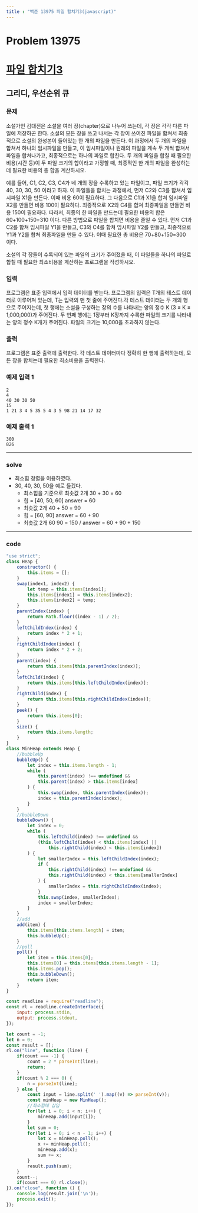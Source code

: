 ```yaml
---
title : "백준 13975 파일 합치기3(javascript)"
---
```

# Problem 13975


# [파일 합치기3](https://www.acmicpc.net/problem/13975)

## 그리디, 우선순위 큐

### 문제

소설가인 김대전은 소설을 여러 장(chapter)으로 나누어 쓰는데, 각 장은 각각 다른 파일에 저장하곤 한다. 소설의 모든 장을 쓰고 나서는 각 장이 쓰여진 파일을 합쳐서 최종적으로 소설의 완성본이 들어있는 한 개의 파일을 만든다. 이 과정에서 두 개의 파일을 합쳐서 하나의 임시파일을 만들고, 이 임시파일이나 원래의 파일을 계속 두 개씩 합쳐서 파일을 합쳐나가고, 최종적으로는 하나의 파일로 합친다. 두 개의 파일을 합칠 때 필요한 비용(시간 등)이 두 파일 크기의 합이라고 가정할 때, 최종적인 한 개의 파일을 완성하는데 필요한 비용의 총 합을 계산하시오.

예를 들어, C1, C2, C3, C4가 네 개의 장을 수록하고 있는 파일이고, 파일 크기가 각각 40, 30, 30, 50 이라고 하자. 이 파일들을 합치는 과정에서, 먼저 C2와 C3를 합쳐서 임시파일 X1을 만든다. 이때 비용 60이 필요하다. 그 다음으로 C1과 X1을 합쳐 임시파일 X2를 만들면 비용 100이 필요하다. 최종적으로 X2와 C4를 합쳐 최종파일을 만들면 비용 150이 필요하다. 따라서, 최종의 한 파일을 만드는데 필요한 비용의 합은 60+100+150=310 이다. 다른 방법으로 파일을 합치면 비용을 줄일 수 있다. 먼저 C1과 C2를 합쳐 임시파일 Y1을 만들고, C3와 C4를 합쳐 임시파일 Y2를 만들고, 최종적으로 Y1과 Y2를 합쳐 최종파일을 만들 수 있다. 이때 필요한 총 비용은 70+80+150=300 이다.

소설의 각 장들이 수록되어 있는 파일의 크기가 주어졌을 때, 이 파일들을 하나의 파일로 합칠 때 필요한 최소비용을 계산하는 프로그램을 작성하시오.

### 입력

프로그램은 표준 입력에서 입력 데이터를 받는다. 프로그램의 입력은 T개의 테스트 데이터로 이루어져 있는데, T는 입력의 맨 첫 줄에 주어진다.각 테스트 데이터는 두 개의 행으로 주어지는데, 첫 행에는 소설을 구성하는 장의 수를 나타내는 양의 정수 K (3 ≤ K ≤ 1,000,000)가 주어진다. 두 번째 행에는 1장부터 K장까지 수록한 파일의 크기를 나타내는 양의 정수 K개가 주어진다. 파일의 크기는 10,000을 초과하지 않는다.

### 출력

프로그램은 표준 출력에 출력한다. 각 테스트 데이터마다 정확히 한 행에 출력하는데, 모든 장을 합치는데 필요한 최소비용을 출력한다.

### 예제 입력 1
```
2
4
40 30 30 50
15
1 21 3 4 5 35 5 4 3 5 98 21 14 17 32
```
### 예제 출력 1
```
300
826
```
---
### solve
- 최소힙 정렬을 이용하였다.
- 30, 40, 30, 50을 예로 들겠다.
    - 최소힙을 기준으로 최솟값 2개 30 + 30 = 60
    - 힙 = [40, 50, 60] answer = 60
    - 최솟값 2개 40 + 50 = 90
    - 힙 = [60, 90] answer = 60 + 90
    - 최솟값 2개 60 90 = 150 / answer = 60 + 90 + 150

---
###  code

```javascript
"use strict";
class Heap {
    constructor() {
        this.items = [];
    }
    swap(index1, index2) {
        let temp = this.items[index1];
        this.items[index1] = this.items[index2];
        this.items[index2] = temp;
    }
    parentIndex(index) {
        return Math.floor((index - 1) / 2);
    }
    leftChildIndex(index) {
        return index * 2 + 1;
    }
    rightChildIndex(index) {
        return index * 2 + 2;
    }
    parent(index) {
        return this.items[this.parentIndex(index)];
    }
    leftChild(index) {
        return this.items[this.leftChildIndex(index)];
    }
    rightChild(index) {
        return this.items[this.rightChildIndex(index)];
    }
    peek() {
        return this.items[0];
    }
    size() {
        return this.items.length;
    }
}
class MinHeap extends Heap {
    //bubbleUp
    bubbleUp() {
        let index = this.items.length - 1;
        while (
            this.parent(index) !== undefined &&
            this.parent(index) > this.items[index]
        ) {
            this.swap(index, this.parentIndex(index));
            index = this.parentIndex(index);
        }
    }
    //bubbleDown
    bubbleDown() {
        let index = 0;
        while (
            this.leftChild(index) !== undefined &&
            (this.leftChild(index) < this.items[index] ||
                this.rightChild(index) < this.items[index])
        ) {
            let smallerIndex = this.leftChildIndex(index);
            if (
                this.rightChild(index) !== undefined &&
                this.rightChild(index) < this.items[smallerIndex]
            ) {
                smallerIndex = this.rightChildIndex(index);
            }
            this.swap(index, smallerIndex);
            index = smallerIndex;
        }
    }
    //add
    add(item) {
        this.items[this.items.length] = item;
        this.bubbleUp();
    }
    //poll
    poll() {
        let item = this.items[0];
        this.items[0] = this.items[this.items.length - 1];
        this.items.pop();
        this.bubbleDown();
        return item;
    }
}

const readline = require("readline");
const rl = readline.createInterface({
    input: process.stdin,
    output: process.stdout,
});

let count = -1;
let n = 0;
const result = [];
rl.on("line", function (line) {
    if(count === -1) {
        count = 2 * parseInt(line);
        return;
    }
    if(count % 2 === 0) {
        n = parseInt(line);
    } else {
        const input = line.split(' ').map((v) => parseInt(v));
        const minHeap = new MinHeap();
        //최소힙에 삽입
        for(let i = 0; i < n; i++) {
            minHeap.add(input[i]);
        }
        let sum = 0;
        for(let i = 0; i < n - 1; i++) {
            let x = minHeap.poll();
            x += minHeap.poll();
            minHeap.add(x);
            sum += x;
        }
        result.push(sum);
    }
    count--;
    if(count === 0) rl.close();
}).on("close", function () {
    console.log(result.join('\n'));
    process.exit();
});
```